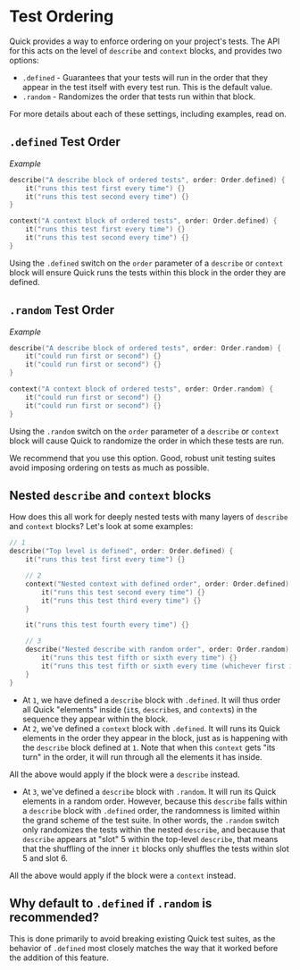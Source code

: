 # Test Ordering

Quick provides a way to enforce ordering on your project's tests. The API for
this acts on the level of `describe` and `context` blocks, and provides
two options:
- `.defined` - Guarantees that your tests will run in the order that they appear
in the test itself with every test run. This is the default value.
- `.random` - Randomizes the order that tests run within that block.

For more details about each of these settings, including examples, read on.

## `.defined` Test Order

_Example_
```swift
describe("A describe block of ordered tests", order: Order.defined) {
    it("runs this test first every time") {}
    it("runs this test second every time") {}
}

context("A context block of ordered tests", order: Order.defined) {
    it("runs this test first every time") {}
    it("runs this test second every time") {}
}
```

Using the `.defined` switch on the `order` parameter of a `describe` or
`context` block will ensure Quick runs the tests within this block in the
order they are defined.

## `.random` Test Order

_Example_
```swift
describe("A describe block of ordered tests", order: Order.random) {
    it("could run first or second") {}
    it("could run first or second") {}
}

context("A context block of ordered tests", order: Order.random) {
    it("could run first or second") {}
    it("could run first or second") {}
}
```

Using the `.random` switch on the `order` parameter of a `describe` or
`context` block will cause Quick to randomize the order in which these tests
are run.

We recommend that you use this option. Good, robust unit testing suites avoid
imposing ordering on tests as much as possible.

## Nested `describe` and `context` blocks

How does this all work for deeply nested tests with many layers of `describe`
and `context` blocks? Let's look at some examples:

```swift
// 1
describe("Top level is defined", order: Order.defined) {
    it("runs this test first every time") {}

    // 2
    context("Nested context with defined order", order: Order.defined) {
        it("runs this test second every time") {}
        it("runs this test third every time") {}
    }

    it("runs this test fourth every time") {}

    // 3
    describe("Nested describe with random order", order: Order.random) {
        it("runs this test fifth or sixth every time") {}
        it("runs this test fifth or sixth every time (whichever first isn't)") {}
    }
}
```

- At `1`, we have defined a `describe` block with `.defined`. It will thus order
all Quick "elements" inside (`it`s, `describe`s, and `context`s) in the
sequence they appear within the block.
- At `2`, we've defined a `context` block with `.defined`. It will runs its
Quick elements in the order they appear in the block, just as is happening with
the `describe` block defined at `1`. Note that when this `context` gets "its
 turn" in the order, it will run through all the elements it has inside.

 All the above would apply if the block were a `describe` instead.
- At `3`, we've defined a `describe` block with `.random`. It will run its
Quick elements in a random order. However, because this `describe` falls within
a `describe` block with `.defined` order, the randomness is limited within the
grand scheme of the test suite. In other words, the `.random` switch only
randomizes the tests within the nested `describe`, and because that `describe`
appears at "slot" 5 within the top-level `describe`, that means that the
shuffling of the inner `it` blocks only shuffles the tests within slot 5 and
slot 6.

 All the above would apply if the block were a `context` instead.

## Why default to `.defined` if `.random` is recommended?

This is done primarily to avoid breaking existing Quick test suites, as the
behavior of `.defined` most closely matches the way that it worked before the
addition of this feature.
